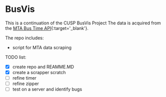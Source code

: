 # BusVis
This is a continuation of the CUSP BusVis Project
The data is acquired from the [MTA Bus Time API]('http://bustime.mta.info/wiki/Developers/Index){:target='_blank'}.

The repo includes:
- script for MTA data scraping

TODO list:
- [x] create repo and REAMME.MD
- [x] create a scrapper scratch
- [ ] refine timer
- [ ] refine zipper
- [ ] test on a server and identify bugs
